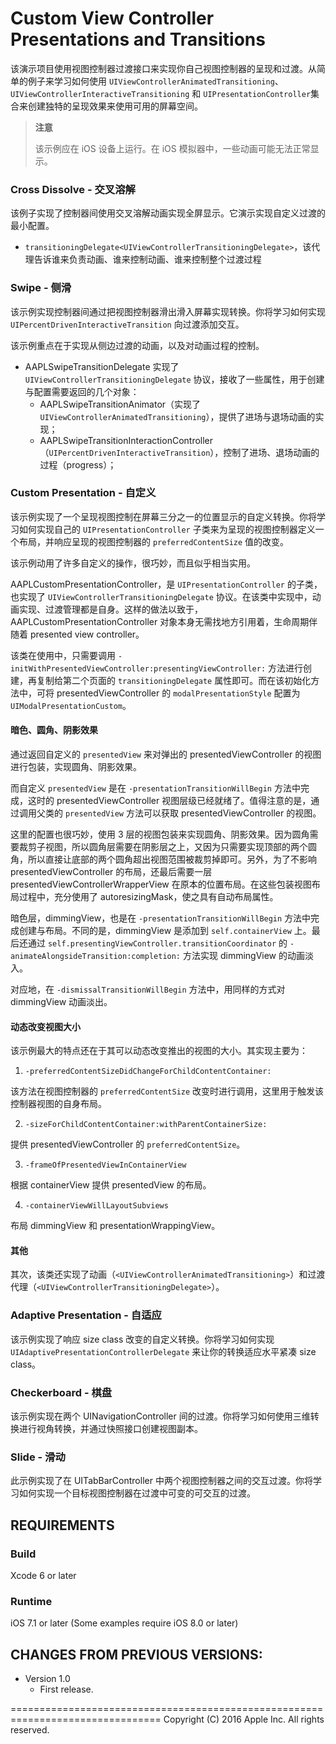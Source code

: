 # Custom View Controller Presentations and Transitions

<!-- Custom View Controller Presentations and Transitions demonstrates using the view controller transitioning APIs to implement your own view controller presentations and transitions.  Learn from a collection of easy to understand examples how to use UIViewControllerAnimatedTransitioning, UIViewControllerInteractiveTransitioning, and UIPresentationController to create unique presentation styles that adapt to the available screen space. -->

该演示项目使用视图控制器过渡接口来实现你自己视图控制器的呈现和过渡。从简单的例子来学习如何使用 `UIViewControllerAnimatedTransitioning`、`UIViewControllerInteractiveTransitioning` 和 `UIPresentationController`集合来创建独特的呈现效果来使用可用的屏幕空间。

<!-- **IMPORTANT**: This sample should be run on an iOS device. Some animations may not display correctly in the iOS Simulator. -->

> **注意**
>
> 该示例应在 iOS 设备上运行。在 iOS 模拟器中，一些动画可能无法正常显示。

### Cross Dissolve - 交叉溶解 ###

<!-- This example implements a full screen presentation that transitions between view controllers using a cross dissolve animation.  It demonstrates the minimum configuration necessary to implement a custom transition. -->

该例子实现了控制器间使用交叉溶解动画实现全屏显示。它演示实现自定义过渡的最小配置。

- `transitioningDelegate<UIViewControllerTransitioningDelegate>`，该代理告诉谁来负责动画、谁来控制动画、谁来控制整个过渡过程

### Swipe - 侧滑 ###

<!-- This example implements a full screen presentation that transitions between view controllers by sliding the presented view controller on and off the screen.  You will learn how to implement UIPercentDrivenInteractiveTransition to add interactivity to your transitions. -->

该示例实现控制器间通过把视图控制器滑出滑入屏幕实现转换。你将学习如何实现 `UIPercentDrivenInteractiveTransition` 向过渡添加交互。

该示例重点在于实现从侧边过渡的动画，以及对动画过程的控制。

- AAPLSwipeTransitionDelegate 实现了 `UIViewControllerTransitioningDelegate` 协议，接收了一些属性，用于创建与配置需要返回的几个对象：
	- AAPLSwipeTransitionAnimator（实现了 `UIViewControllerAnimatedTransitioning`），提供了进场与退场动画的实现；
	- AAPLSwipeTransitionInteractionController（`UIPercentDrivenInteractiveTransition`），控制了进场、退场动画的过程（progress）；

### Custom Presentation - 自定义 ###

<!-- This example implements a custom presentation that displays the presented view controller in the lower third of the screen.  You will learn how to implement your own UIPresentationController subclass that defines a custom layout for the presented view controller, and responds to changes to the presented view controller's preferredContentSize. -->

该示例实现了一个呈现视图控制在屏幕三分之一的位置显示的自定义转换。你将学习如何实现自己的 `UIPresentationController` 子类来为呈现的视图控制器定义一个布局，并响应呈现的视图控制器的 `preferredContentSize` 值的改变。

该示例动用了许多自定义的操作，很巧妙，而且似乎相当实用。

AAPLCustomPresentationController，是 `UIPresentationController` 的子类，也实现了 `UIViewControllerTransitioningDelegate` 协议。在该类中实现中，动画实现、过渡管理都是自身。这样的做法以致于，AAPLCustomPresentationController 对象本身无需找地方引用着，生命周期伴随着 presented view controller。

该类在使用中，只需要调用 `-initWithPresentedViewController:presentingViewController:` 方法进行创建，再复制给第二个页面的 `transitioningDelegate` 属性即可。而在该初始化方法中，可将 presentedViewController 的 `modalPresentationStyle` 配置为 `UIModalPresentationCustom`。

#### 暗色、圆角、阴影效果

通过返回自定义的 `presentedView` 来对弹出的 presentedViewController 的视图进行包装，实现圆角、阴影效果。

而自定义 `presentedView` 是在 `-presentationTransitionWillBegin` 方法中完成，这时的 presentedViewController 视图层级已经就绪了。值得注意的是，通过调用父类的 `presentedView` 方法可以获取 presentedViewController 的视图。

这里的配置也很巧妙，使用 3 层的视图包装来实现圆角、阴影效果。因为圆角需要裁剪子视图，所以圆角层需要在阴影层之上，又因为只需要实现顶部的两个圆角，所以直接让底部的两个圆角超出视图范围被裁剪掉即可。另外，为了不影响 presentedViewController 的布局，还最后需要一层 presentedViewControllerWrapperView 在原本的位置布局。在这些包装视图布局过程中，充分使用了 autoresizingMask，使之具有自动布局属性。

暗色层，dimmingView，也是在 `-presentationTransitionWillBegin` 方法中完成创建与布局。不同的是，dimmingView 是添加到 `self.containerView` 上。最后还通过 `self.presentingViewController.transitionCoordinator` 的 `-animateAlongsideTransition:completion:` 方法实现 dimmingView 的动画淡入。

对应地，在 `-dismissalTransitionWillBegin` 方法中，用同样的方式对 dimmingView 动画淡出。

#### 动态改变视图大小

该示例最大的特点还在于其可以动态改变推出的视图的大小。其实现主要为：

1. `-preferredContentSizeDidChangeForChildContentContainer:`

该方法在视图控制器的 `preferredContentSize` 改变时进行调用，这里用于触发该控制器视图的自身布局。

2. `-sizeForChildContentContainer:withParentContainerSize:`

提供 presentedViewController 的 `preferredContentSize`。

3. `-frameOfPresentedViewInContainerView`

根据 containerView 提供 presentedView 的布局。

4. `-containerViewWillLayoutSubviews`

布局 dimmingView 和 presentationWrappingView。

#### 其他

其次，该类还实现了动画（`<UIViewControllerAnimatedTransitioning>`）和过渡代理（`<UIViewControllerTransitioningDelegate>`）。

### Adaptive Presentation - 自适应 ###

<!-- This example implements a custom presentation that responds to size class changes.  You will learn how to implement UIAdaptivePresentationControllerDelegate to adapt your presentation to the compact horizontal size class. -->

该示例实现了响应 size class 改变的自定义转换。你将学习如何实现 `UIAdaptivePresentationControllerDelegate` 来让你的转换适应水平紧凑 size class。

### Checkerboard - 棋盘 ###

<!-- This example implements a transition between two view controllers in a UINavigationController.  You will learn how to take your transitions into the third dimension with perspective transforms, and how to leverage the snapshotting APIs to create copies of views. -->

该示例实现在两个 UINavigationController 间的过渡。你将学习如何使用三维转换进行视角转换，并通过快照接口创建视图副本。

### Slide - 滑动 ###

<!-- This example implements an interactive transition between two view controllers in a UITabBarController.  You will learn how to implement an interactive transition where the destination view controller could change in the middle of the transition. -->

此示例实现了在 UITabBarController 中两个视图控制器之间的交互过渡。你将学习如何实现一个目标视图控制器在过渡中可变的可交互的过渡。


REQUIREMENTS
--------------------------------------------------------------------------------

### Build ###

Xcode 6 or later

### Runtime ###

iOS 7.1 or later (Some examples require iOS 8.0 or later)

CHANGES FROM PREVIOUS VERSIONS:
--------------------------------------------------------------------------------

+ Version 1.0 
    - First release.



================================================================================
Copyright (C) 2016 Apple Inc. All rights reserved.

